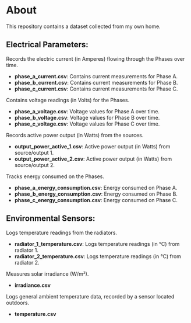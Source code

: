 # About

This repository contains a dataset collected from my own home.

## Electrical Parameters:

Records the electric current (in Amperes) flowing through the Phases over time.

- **phase_a_current.csv**: Contains current measurements for Phase A.
- **phase_b_current.csv**: Contains current measurements for Phase B.
- **phase_c_current.csv**: Contains current measurements for Phase C.

Contains voltage readings (in Volts) for the Phases.

- **phase_a_voltage.csv**: Voltage values for Phase A over time.
- **phase_b_voltage.csv**: Voltage values for Phase B over time.
- **phase_c_voltage.csv**: Voltage values for Phase C over time.


Records active power output (in Watts) from the sources.

- **output_power_active_1.csv**: Active power output (in Watts) from source/output 1.
- **output_power_active_2.csv**: Active power output (in Watts) from source/output 2.

Tracks energy consumed on the Phases.

- **phase_a_energy_consumption.csv**: Energy consumed on Phase A.
- **phase_b_energy_consumption.csv**: Energy consumed on Phase B.
- **phase_c_energy_consumption.csv**: Energy consumed on Phase C.


## Environmental Sensors:

Logs temperature readings from the radiators.

- **radiator_1_temperature.csv**: Logs temperature readings (in °C) from radiator 1.
- **radiator_2_temperature.csv**: Logs temperature readings (in °C) from radiator 2.

Measures solar irradiance (W/m²).

- **irradiance.csv**

Logs general ambient temperature data, recorded by a sensor located outdoors.

- **temperature.csv**
